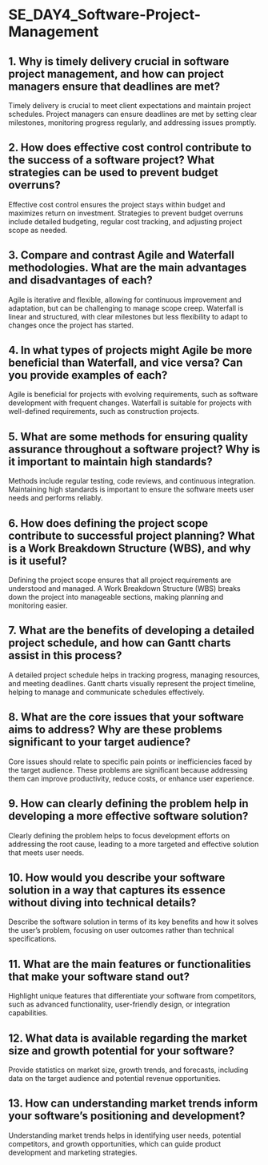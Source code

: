 # SE_DAY4_Software-Project-Management
## 1. Why is timely delivery crucial in software project management, and how can project managers ensure that deadlines are met?
Timely delivery is crucial to meet client expectations and maintain project schedules. Project managers can ensure deadlines are met by setting clear milestones, monitoring progress regularly, and addressing issues promptly.

## 2. How does effective cost control contribute to the success of a software project? What strategies can be used to prevent budget overruns?
Effective cost control ensures the project stays within budget and maximizes return on investment. Strategies to prevent budget overruns include detailed budgeting, regular cost tracking, and adjusting project scope as needed.

## 3. Compare and contrast Agile and Waterfall methodologies. What are the main advantages and disadvantages of each?
Agile is iterative and flexible, allowing for continuous improvement and adaptation, but can be challenging to manage scope creep. Waterfall is linear and structured, with clear milestones but less flexibility to adapt to changes once the project has started.

## 4. In what types of projects might Agile be more beneficial than Waterfall, and vice versa? Can you provide examples of each?
Agile is beneficial for projects with evolving requirements, such as software development with frequent changes. Waterfall is suitable for projects with well-defined requirements, such as construction projects.

## 5. What are some methods for ensuring quality assurance throughout a software project? Why is it important to maintain high standards?
Methods include regular testing, code reviews, and continuous integration. Maintaining high standards is important to ensure the software meets user needs and performs reliably.

## 6. How does defining the project scope contribute to successful project planning? What is a Work Breakdown Structure (WBS), and why is it useful?
Defining the project scope ensures that all project requirements are understood and managed. A Work Breakdown Structure (WBS) breaks down the project into manageable sections, making planning and monitoring easier.

## 7. What are the benefits of developing a detailed project schedule, and how can Gantt charts assist in this process?
A detailed project schedule helps in tracking progress, managing resources, and meeting deadlines. Gantt charts visually represent the project timeline, helping to manage and communicate schedules effectively.

## 8. What are the core issues that your software aims to address? Why are these problems significant to your target audience?
Core issues should relate to specific pain points or inefficiencies faced by the target audience. These problems are significant because addressing them can improve productivity, reduce costs, or enhance user experience.

## 9. How can clearly defining the problem help in developing a more effective software solution?
Clearly defining the problem helps to focus development efforts on addressing the root cause, leading to a more targeted and effective solution that meets user needs.

## 10. How would you describe your software solution in a way that captures its essence without diving into technical details?
Describe the software solution in terms of its key benefits and how it solves the user’s problem, focusing on user outcomes rather than technical specifications.

## 11. What are the main features or functionalities that make your software stand out?
Highlight unique features that differentiate your software from competitors, such as advanced functionality, user-friendly design, or integration capabilities.

## 12. What data is available regarding the market size and growth potential for your software?
Provide statistics on market size, growth trends, and forecasts, including data on the target audience and potential revenue opportunities.

## 13. How can understanding market trends inform your software’s positioning and development?
Understanding market trends helps in identifying user needs, potential competitors, and growth opportunities, which can guide product development and marketing strategies.

